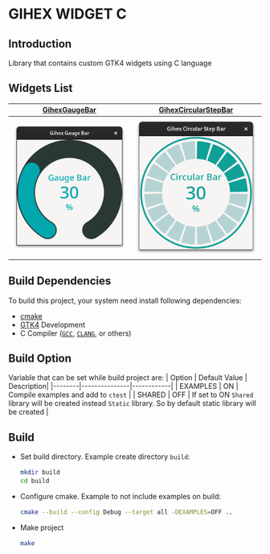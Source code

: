 
# GIHEX WIDGET C

## Introduction

Library that contains custom GTK4 widgets using C language

## Widgets List
  
| **[GihexGaugeBar](#gihex_gauge_bar)** | **[GihexCircularStepBar](#gihex_circular_step_bar)** |
|:-------------------------------------:|:----------------------------------------------------:|
| ![Gihex Gauge Bar](screenshoot/gihex_gauge_bar.png) | ![Gihex Circular Step Bar](screenshoot/gihex_circular_step_bar.png) |

  

   

## Build Dependencies

To build this project, your system need install following dependencies:
- [cmake](https://cmake.org/)
- [GTK4](https://www.gtk.org) Development
- C Compiler ([`GCC`](https://gcc.gnu.org/), [`CLANG`](https://clang.llvm.org/), or others)

## Build Option
Variable that can be set while build project are:
| Option | Default Value | Description|
|--------|---------------|------------|
|  EXAMPLES | ON | Compile examples and add to `ctest` |
| SHARED | OFF | If set to ON `Shared` library will be created instead `Static` library. So by default static library will be created |

## Build
- Set build directory. Example create directory `build`:
  ```sh
  mkdir build
  cd build
  ```
- Configure cmake. Example to not include examples on build:
  ```sh
  cmake --build --config Debug --target all -DEXAMPLES=OFF ..
  ```
- Make project
  ```sh
  make
  ```